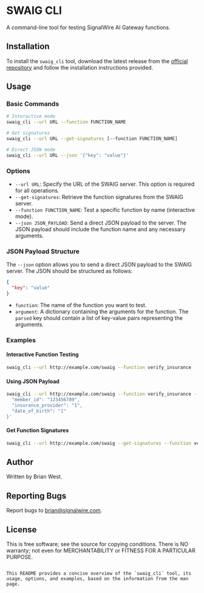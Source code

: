 # SWAIG CLI

A command-line tool for testing SignalWire AI Gateway functions.

## Installation

To install the `swaig_cli` tool, download the latest release from the [official repository](#) and follow the installation instructions provided.

## Usage

### Basic Commands

```bash
# Interactive mode
swaig_cli --url URL --function FUNCTION_NAME

# Get signatures
swaig_cli --url URL --get-signatures [--function FUNCTION_NAME]

# Direct JSON mode
swaig_cli --url URL --json '{"key": "value"}'
```

### Options

- `--url URL`: Specify the URL of the SWAIG server. This option is required for all operations.
- `--get-signatures`: Retrieve the function signatures from the SWAIG server.
- `--function FUNCTION_NAME`: Test a specific function by name (interactive mode).
- `--json JSON_PAYLOAD`: Send a direct JSON payload to the server. The JSON payload should include the function name and any necessary arguments.

### JSON Payload Structure

The `--json` option allows you to send a direct JSON payload to the SWAIG server. The JSON should be structured as follows:

```json
{
  "key": "value"
}
```

- `function`: The name of the function you want to test.
- `argument`: A dictionary containing the arguments for the function. The `parsed` key should contain a list of key-value pairs representing the arguments.

### Examples

#### Interactive Function Testing

```bash
swaig_cli --url http://example.com/swaig --function verify_insurance
```

#### Using JSON Payload

```bash
swaig_cli --url http://example.com/swaig --function verify_insurance --json '{
  "member_id": "123456789",
  "insurance_provider": "1",
  "date_of_birth": "1"
}'
```

#### Get Function Signatures

```bash
swaig_cli --url http://example.com/swaig --get-signatures --function verify_insurance
```

## Author

Written by Brian West.

## Reporting Bugs

Report bugs to [brian@signalwire.com](mailto:brian@signalwire.com).

## License

This is free software; see the source for copying conditions. There is NO warranty; not even for MERCHANTABILITY or FITNESS FOR A PARTICULAR PURPOSE.
```

This README provides a concise overview of the `swaig_cli` tool, its usage, options, and examples, based on the information from the man page.
